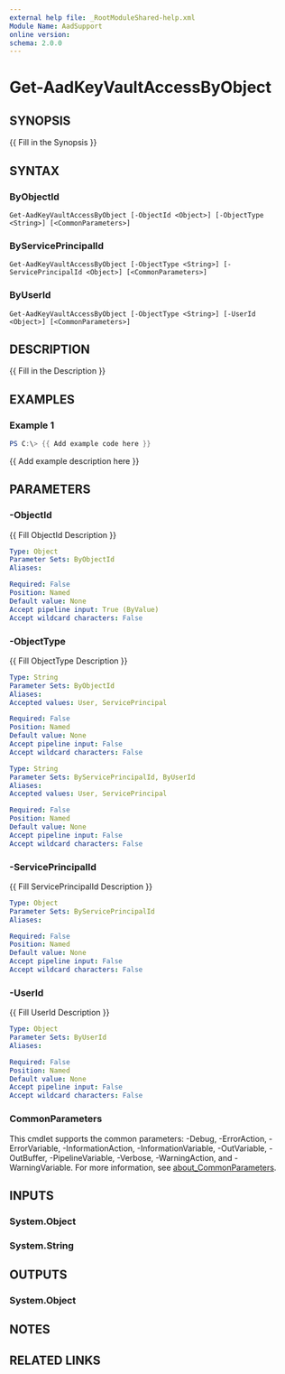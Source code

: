 ```yaml
---
external help file: _RootModuleShared-help.xml
Module Name: AadSupport
online version:
schema: 2.0.0
---
```


# Get-AadKeyVaultAccessByObject

## SYNOPSIS
{{ Fill in the Synopsis }}

## SYNTAX

### ByObjectId
```
Get-AadKeyVaultAccessByObject [-ObjectId <Object>] [-ObjectType <String>] [<CommonParameters>]
```

### ByServicePrincipalId
```
Get-AadKeyVaultAccessByObject [-ObjectType <String>] [-ServicePrincipalId <Object>] [<CommonParameters>]
```

### ByUserId
```
Get-AadKeyVaultAccessByObject [-ObjectType <String>] [-UserId <Object>] [<CommonParameters>]
```

## DESCRIPTION
{{ Fill in the Description }}

## EXAMPLES

### Example 1
```powershell
PS C:\> {{ Add example code here }}
```

{{ Add example description here }}

## PARAMETERS

### -ObjectId
{{ Fill ObjectId Description }}

```yaml
Type: Object
Parameter Sets: ByObjectId
Aliases:

Required: False
Position: Named
Default value: None
Accept pipeline input: True (ByValue)
Accept wildcard characters: False
```

### -ObjectType
{{ Fill ObjectType Description }}

```yaml
Type: String
Parameter Sets: ByObjectId
Aliases:
Accepted values: User, ServicePrincipal

Required: False
Position: Named
Default value: None
Accept pipeline input: False
Accept wildcard characters: False
```

```yaml
Type: String
Parameter Sets: ByServicePrincipalId, ByUserId
Aliases:
Accepted values: User, ServicePrincipal

Required: False
Position: Named
Default value: None
Accept pipeline input: False
Accept wildcard characters: False
```

### -ServicePrincipalId
{{ Fill ServicePrincipalId Description }}

```yaml
Type: Object
Parameter Sets: ByServicePrincipalId
Aliases:

Required: False
Position: Named
Default value: None
Accept pipeline input: False
Accept wildcard characters: False
```

### -UserId
{{ Fill UserId Description }}

```yaml
Type: Object
Parameter Sets: ByUserId
Aliases:

Required: False
Position: Named
Default value: None
Accept pipeline input: False
Accept wildcard characters: False
```

### CommonParameters
This cmdlet supports the common parameters: -Debug, -ErrorAction, -ErrorVariable, -InformationAction, -InformationVariable, -OutVariable, -OutBuffer, -PipelineVariable, -Verbose, -WarningAction, and -WarningVariable. For more information, see [about_CommonParameters](http://go.microsoft.com/fwlink/?LinkID=113216).

## INPUTS

### System.Object

### System.String

## OUTPUTS

### System.Object
## NOTES

## RELATED LINKS
